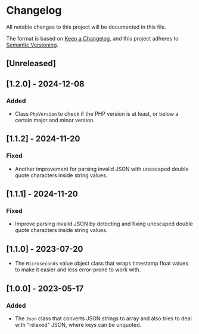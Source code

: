 # Changelog
All notable changes to this project will be documented in this file.

The format is based on [Keep a Changelog](https://keepachangelog.com/en/1.0.0/),
and this project adheres to [Semantic Versioning](https://semver.org/spec/v2.0.0.html).

## [Unreleased]

## [1.2.0] - 2024-12-08
### Added
* Class `PhpVersion` to check if the PHP version is at least, or below a certain major and minor version.

## [1.1.2] - 2024-11-20
### Fixed
- Another improvement for parsing invalid JSON with unescaped double quote characters inside string values.

## [1.1.1] - 2024-11-20
### Fixed
- Improve parsing invalid JSON by detecting and fixing unescaped double quote characters inside string values.

## [1.1.0] - 2023-07-20
- The `Microseconds` value object class that wraps timestamp float values to make it easier and less error-prone to work with.

## [1.0.0] - 2023-05-17
### Added
- The `Json` class that converts JSON strings to array and also tries to deal with "relaxed" JSON, where keys can be unquoted.
